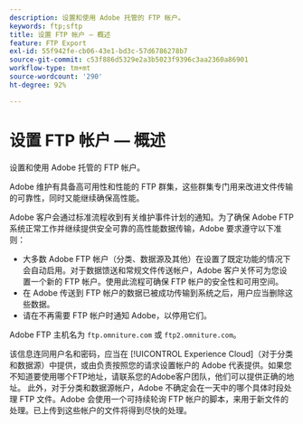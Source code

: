 ```yaml
---
description: 设置和使用 Adobe 托管的 FTP 帐户。
keywords: ftp;sftp
title: 设置 FTP 帐户 — 概述
feature: FTP Export
exl-id: 55f942fe-cb06-43e1-bd3c-57d6786278b7
source-git-commit: c53f886d5329e2a3b5023f9396c3aa2360a86901
workflow-type: tm+mt
source-wordcount: '290'
ht-degree: 92%

---
```


# 设置 FTP 帐户 — 概述

设置和使用 Adobe 托管的 FTP 帐户。

Adobe 维护有具备高可用性和性能的 FTP 群集，这些群集专门用来改进文件传输的可靠性，同时又能继续确保高性能。

Adobe 客户会通过标准流程收到有关维护事件计划的通知。为了确保 Adobe FTP 系统正常工作并继续提供安全可靠的高性能数据传输，Adobe 要求遵守以下准则：

* 大多数 Adobe FTP 帐户（分类、数据源及其他）在设置了既定功能的情况下会自动启用。对于数据馈送和常规文件传送帐户，Adobe 客户关怀可为您设置一个新的 FTP 帐户。使用此流程可确保 FTP 帐户的安全性和可用空间。
* 在 Adobe 传送到 FTP 帐户的数据已被成功传输到系统之后，用户应当删除这些数据。
* 请在不再需要 FTP 帐户时通知 Adobe，以停用它们。

Adobe FTP 主机名为 `ftp.omniture.com` 或 `ftp2.omniture.com`。

该信息连同用户名和密码，应当在 [!UICONTROL Experience Cloud]（对于分类和数据源）中提供，或由负责按照您的请求设置帐户的 Adobe 代表提供。如果您不知道要使用哪个FTP地址，请联系您的Adobe客户团队，他们可以提供正确的地址。 此外，对于分类和数据源帐户，Adobe 不确定会在一天中的哪个具体时段处理 FTP 文件。Adobe 会使用一个可持续轮询 FTP 帐户的脚本，来用于新文件的处理。已上传到这些帐户的文件将得到尽快的处理。

